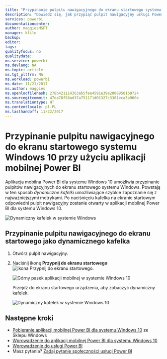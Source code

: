 ```yaml
---
title: "Przypinanie pulpitu nawigacyjnego do ekranu startowego systemu Windows 10 — aplikacja mobilna Power BI"
description: "Dowiedz się, jak przypiąć pulpit nawigacyjny usługi Power BI do ekranu startowego systemu Windows 10 przy użyciu aplikacji mobilnej Power BI, dzięki czemu możesz szybko zapoznać się z najważniejszymi metrykami."
services: powerbi
documentationcenter: 
author: maggiesMSFT
manager: kfile
backup: 
editor: 
tags: 
qualityfocus: no
qualitydate: 
ms.service: powerbi
ms.devlang: NA
ms.topic: article
ms.tgt_pltfrm: NA
ms.workload: powerbi
ms.date: 11/21/2017
ms.author: maggies
ms.openlocfilehash: 278b421114363ab5fea4591e39a20089501b9724
ms.sourcegitcommit: 47ea78f58ad37a751171d01327c3381eca3a960e
ms.translationtype: HT
ms.contentlocale: pl-PL
ms.lasthandoff: 11/22/2017
---
```

# <a name="pin-a-dashboard-to-your-windows-10-start-screen-from-the-power-bi-mobile-app"></a>Przypinanie pulpitu nawigacyjnego do ekranu startowego systemu Windows 10 przy użyciu aplikacji mobilnej Power BI
Aplikacja mobilna Power BI dla systemu Windows 10 umożliwia przypinanie pulpitów nawigacyjnych do ekranu startowego systemu Windows. Powstają w ten sposób *dynamiczne kafelki* umożliwiające szybkie zapoznanie się z najważniejszymi metrykami. Po naciśnięciu kafelka na ekranie startowym odpowiedni pulpit nawigacyjny zostanie otwarty w aplikacji mobilnej Power BI dla systemu Windows 10.

![Dynamiczny kafelek w systemie Windows](media/mobile-pin-dashboard-start-screen-windows-10-phone-app/pbi_win10_livetile.gif)

## <a name="pin-a-dashboard-to-your-start-screen-as-a-live-tile"></a>Przypinanie pulpitu nawigacyjnego do ekranu startowego jako dynamicznego kafelka
1. Otwórz pulpit nawigacyjny.
2. Naciśnij ikonę **Przypnij do ekranu startowego** ![ikona Przypnij do ekranu startowego](media/mobile-pin-dashboard-start-screen-windows-10-phone-app/power-bi-windows-10-pin-start-icon.png).
   
   ![Górny pasek aplikacji mobilnej w systemie Windows 10](media/mobile-pin-dashboard-start-screen-windows-10-phone-app/power-bi-windows-10-pin-start.png)
   
   Przejdź do ekranu startowego urządzenia, aby zobaczyć dynamiczny kafelek.
   
   ![Dynamiczny kafelek w systemie Windows 10](media/mobile-pin-dashboard-start-screen-windows-10-phone-app/pbi_win10ph_startscrn.png)

## <a name="next-steps"></a>Następne kroki
* [Pobieranie aplikacji mobilnej Power BI dla systemu Windows 10](http://go.microsoft.com/fwlink/?LinkID=526478) ze Sklepu Windows  
* [Wprowadzenie do aplikacji mobilnej Power BI dla systemu Windows 10](mobile-windows-10-phone-app-get-started.md)  
* [Wprowadzenie do usługi Power BI](service-get-started.md)
* Masz pytania? [Zadaj pytanie społeczności usługi Power BI](http://community.powerbi.com/)

